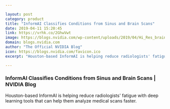 ```yaml
---

layout: post
category: product
title: "InformAI Classifies Conditions from Sinus and Brain Scans"
date: 2019-04-11 15:20:45
link: https://vrhk.co/2GhwVwt
image: https://blogs.nvidia.com/wp-content/uploads/2019/04/Hi_Res_brain_scans_crop.jpg
domain: blogs.nvidia.com
author: "The Official NVIDIA Blog"
icon: https://blogs.nvidia.com/favicon.ico
excerpt: "Houston-based InformAI is helping reduce radiologists' fatigue with deep learning tools that can help them analyze medical scans faster."

---
```


### InformAI Classifies Conditions from Sinus and Brain Scans | NVIDIA Blog

Houston-based InformAI is helping reduce radiologists' fatigue with deep learning tools that can help them analyze medical scans faster.